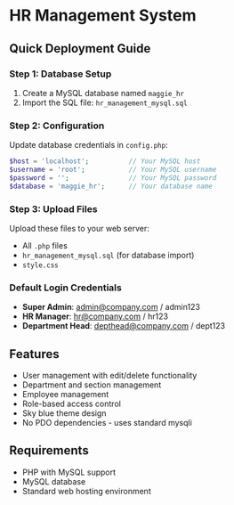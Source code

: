 # HR Management System

## Quick Deployment Guide

### Step 1: Database Setup
1. Create a MySQL database named `maggie_hr`
2. Import the SQL file: `hr_management_mysql.sql`

### Step 2: Configuration
Update database credentials in `config.php`:
```php
$host = 'localhost';          // Your MySQL host
$username = 'root';           // Your MySQL username  
$password = '';               // Your MySQL password
$database = 'maggie_hr';      // Your database name
```

### Step 3: Upload Files
Upload these files to your web server:
- All `.php` files
- `hr_management_mysql.sql` (for database import)
- `style.css`

### Default Login Credentials
- **Super Admin**: admin@company.com / admin123
- **HR Manager**: hr@company.com / hr123
- **Department Head**: depthead@company.com / dept123

## Features
- User management with edit/delete functionality
- Department and section management
- Employee management
- Role-based access control
- Sky blue theme design
- No PDO dependencies - uses standard mysqli

## Requirements
- PHP with MySQL support
- MySQL database
- Standard web hosting environment